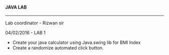#### JAVA LAB

----

Lab coordinator - Rizwan sir

04/02/2016 - LAB 1

* Create your java calculator using Java.swing lib for BMI Index
* Create a randomize automated click button.  
